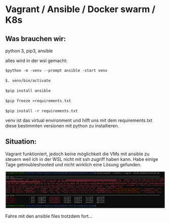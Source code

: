 # Vagrant / Ansible / Docker swarm / K8s

## Was brauchen wir:

python 3, pip3, ansible

alles wird in der wsl gemacht:

    $python -m -venv --prompt ansible -start venv

    $. venv/bin/activate

    $pip install ansible

    $pip freeze >requirements.txt

    $pip install -r requirements.txt

venv ist das virtual environment und hilft uns mit dem requirements.txt
diese bestimmten versionen mit python zu installieren.

## Situation:

Vagrant funktioniert, jedoch keine möglichkeit die VMs mit ansible zu
steuern weil ich in der WSL nicht mit ssh zugriff haben kann. Habe einige Tage getroubleshooted und nicht wirklich eine Lösung gefunden.

![ssh problem](images/img1.PNG)

Fahre mit den ansible files trotzdem fort...
